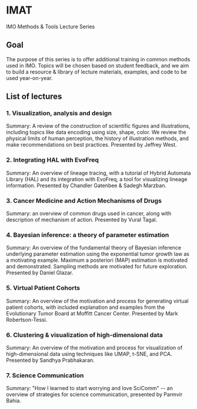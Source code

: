 # IMAT
IMO Methods &amp; Tools Lecture Series

## Goal
The purpose of this series is to offer additional training in common methods used in IMO. Topics will be chosen based on student feedback, and we aim to build a resource & library of lecture materials, examples, and code to be used year-on-year. 

## List of lectures
### 1. Visualization, analysis and design
Summary: A review of the construction of scientific figures and illustrations, including topics like data encoding using size, shape, color. We review the physical limits of human perception, the history of illustration methods, and make recommendations on best practices. Presented by Jeffrey West.

### 2. Integrating HAL with EvoFreq
Summary: An overview of lineage tracing, with a tutorial of Hybrid Automata Library (HAL) and its integration with EvoFreq, a tool for visualizing lineage information. Presented by Chandler Gatenbee & Sadegh Marzban.

### 3. Cancer Medicine and Action Mechanisms of Drugs
Summary: an overview of common drugs used in cancer, along with description of mechanism of action. Presented by Vural Tagal.

### 4. Bayesian inference: a theory of parameter estimation
Summary: An overview of the fundamental theory of Bayesian inference underlying parameter estimation using the exponential tumor growth law as a motivating example. Maximum a posteriori (MAP) estimation is motivated and demonstrated. Sampling methods are motivated for future exploration. Presented by Daniel Glazar.


### 5. Virtual Patient Cohorts
Summary: An overview of the motivation and process for generating virtual patient cohorts, with included explanation and examples from the Evolutionary Tumor Board at Moffitt Cancer Center. Presented by Mark Robertson-Tessi.


### 6. Clustering & visualization of high-dimensional data
Summary: An overview of the motivation and process for visualization of high-dimensional data using techniques like UMAP, t-SNE, and PCA. Presented by Sandhya Prabhakaran.

### 7. Science Communication
Summary: "How I learned to start worrying and love SciComm" -- an overview of strategies for science communication, presented by Parmvir Bahia.